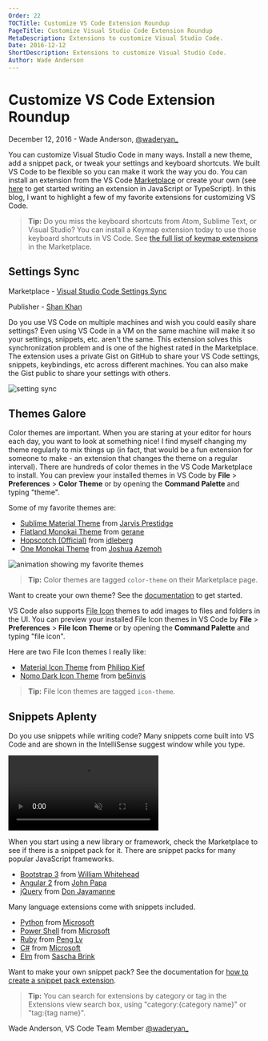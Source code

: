 ```yaml
---
Order: 22
TOCTitle: Customize VS Code Extension Roundup
PageTitle: Customize Visual Studio Code Extension Roundup
MetaDescription: Extensions to customize Visual Studio Code.
Date: 2016-12-12
ShortDescription: Extensions to customize Visual Studio Code.
Author: Wade Anderson
---
```


# Customize VS Code Extension Roundup

December 12, 2016 - Wade Anderson, [@waderyan_](https://twitter.com/waderyan_)

You can customize Visual Studio Code in many ways. Install a new theme, add a snippet pack, or tweak your settings and keyboard shortcuts. We built VS Code to be flexible so you can make it work the way you do. You can install an extension from the VS Code [Marketplace](https://marketplace.visualstudio.com/vscode) or create your own (see [here](https://code.visualstudio.com/docs/extensions/overview) to get started writing an extension in JavaScript or TypeScript). In this blog, I want to highlight a few of my favorite extensions for customizing VS Code.

> **Tip:** Do you miss the keyboard shortcuts from Atom, Sublime Text, or Visual Studio? You can install a Keymap extension today to use those keyboard shortcuts in VS Code. See [the full list of keymap extensions](https://marketplace.visualstudio.com/search?target=vscode&category=Keymaps&sortBy=Downloads) in the Marketplace.

## Settings Sync

Marketplace - [Visual Studio Code Settings Sync](https://marketplace.visualstudio.com/items?itemName=Shan.code-settings-sync)

Publisher - [Shan Khan](https://marketplace.visualstudio.com/search?term=publisher%3A%22Shan%20Khan%22&target=VSCode&sortBy=Relevance)

Do you use VS Code on multiple machines and wish you could easily share settings? Even using VS Code in a VM on the same machine will make it so your settings, snippets, etc. aren't the same. This extension solves this synchronization problem and is one of the highest rated in the Marketplace. The extension uses a private Gist on GitHub to share your VS Code settings, snippets, keybindings, etc across different machines. You can also make the Gist public to share your settings with others.

![setting sync](settings_sync.png)

## Themes Galore

Color themes are important. When you are staring at your editor for hours each day, you want to look at something nice! I find myself changing my theme regularly to mix things up (in fact, that would be a fun extension for someone to make - an extension that changes the theme on a regular interval). There are hundreds of color themes in the VS Code Marketplace to install. You can preview your installed themes in VS Code by **File** > **Preferences** > **Color Theme** or by opening the **Command Palette** and typing "theme".

Some of my favorite themes are:

- [Sublime Material Theme](https://marketplace.visualstudio.com/items?itemName=jprestidge.theme-material-theme) from [Jarvis Prestidge](https://marketplace.visualstudio.com/search?term=publisher%3A%22Jarvis%20Prestidge%22&target=VSCode&sortBy=Relevance)
- [Flatland Monokai Theme](https://marketplace.visualstudio.com/items?itemName=gerane.Theme-FlatlandMonokai) from [gerane](https://marketplace.visualstudio.com/search?term=publisher%3A%22gerane%22&target=VSCode&sortBy=Relevance)
- [Hopscotch (Official)](https://marketplace.visualstudio.com/items?itemName=idleberg.hopscotch) from [idleberg](https://marketplace.visualstudio.com/search?term=publisher%3A%22idleberg%22&target=VSCode&sortBy=Relevance)
- [One Monokai Theme](https://marketplace.visualstudio.com/items?itemName=azemoh.one-monokai) from [Joshua Azemoh](https://marketplace.visualstudio.com/search?term=publisher%3A%22Joshua%20Azemoh%22&target=VSCode&sortBy=Relevance)

![animation showing my favorite themes](theme-preview.gif)

> **Tip:** Color themes are tagged `color-theme` on their Marketplace page.

Want to create your own theme? See the [documentation](https://code.visualstudio.com/docs/extensionAPI/extension-points#_contributesthemes) to get started.

VS Code also supports [File Icon](https://code.visualstudio.com/docs/getstarted/themes#_file-icon-themes) themes to add images to files and folders in the UI. You can preview your installed File Icon themes in VS Code by **File** > **Preferences** > **File Icon Theme** or by opening the **Command Palette** and typing "file icon".

Here are two File Icon themes I really like:

- [Material Icon Theme](https://marketplace.visualstudio.com/items?itemName=PKief.material-icon-theme) from [Philipp Kief](https://marketplace.visualstudio.com/search?term=publisher%3A%22Philipp%20Kief%22&target=VSCode&sortBy=Relevance)
- [Nomo Dark Icon Theme](https://marketplace.visualstudio.com/items?itemName=be5invis.vscode-icontheme-nomo-dark) from [be5invis](https://marketplace.visualstudio.com/search?term=publisher%3A%22be5invis%22&target=VSCode&sortBy=Relevance)

> **Tip:** File Icon themes are tagged `icon-theme`.

## Snippets Aplenty

Do you use snippets while writing code? Many snippets come built into VS Code and are shown in the IntelliSense suggest window while you type.

<video id="snippets-showcase" src="https://az754404.vo.msecnd.net/public/snippets_showcase.mp4" placeholder="/images/userdefinedsnippets_snippets_placeholder.png" autoplay loop controls muted>
    Sorry you're browser doesn't support HTML 5 video.
</video>

When you start using a new library or framework, check the Marketplace to see if there is a snippet pack for it. There are snippet packs for many popular JavaScript frameworks.

- [Bootstrap 3](https://marketplace.visualstudio.com/items?itemName=wcwhitehead.bootstrap-3-snippets) from [William Whitehead](https://marketplace.visualstudio.com/search?term=publisher%3A%22William%20Whitehead%22&target=VSCode&sortBy=Relevance)
- [Angular 2](https://marketplace.visualstudio.com/items?itemName=johnpapa.Angular2) from [John Papa](https://marketplace.visualstudio.com/search?term=publisher%3A%22johnpapa%22&target=VSCode&sortBy=Relevance)
- [jQuery](https://marketplace.visualstudio.com/items?itemName=donjayamanne.jquerysnippets) from [Don Jayamanne](https://marketplace.visualstudio.com/search?term=publisher%3A%22Don%20Jayamanne%22&target=VSCode&sortBy=Relevance)

Many language extensions come with snippets included.

- [Python](https://marketplace.visualstudio.com/items?itemName=ms-python.python) from [Microsoft](https://marketplace.visualstudio.com/search?term=publisher%3A%22Microsoft%22&target=VSCode&sortBy=Relevance)
- [Power Shell](https://marketplace.visualstudio.com/items?itemName=ms-vscode.PowerShell) from [Microsoft](https://marketplace.visualstudio.com/search?term=publisher%3A%22Microsoft%22&target=VSCode&sortBy=Relevance)
- [Ruby](https://marketplace.visualstudio.com/items?itemName=rebornix.Ruby) from [Peng Lv](https://marketplace.visualstudio.com/search?term=publisher%3A%22Peng%20Lv%22&target=VSCode&sortBy=Relevance)
- [C#](https://marketplace.visualstudio.com/items?itemName=ms-dotnettools.csharp) from [Microsoft](https://marketplace.visualstudio.com/search?term=publisher%3A%22Microsoft%22&target=VSCode&sortBy=Relevance)
- [Elm](https://marketplace.visualstudio.com/items?itemName=sbrink.elm) from [Sascha Brink](https://marketplace.visualstudio.com/search?term=publisher%3A%22Sascha%20Brink%22&target=VSCode&sortBy=Relevance)

Want to make your own snippet pack? See the documentation for [how to create a snippet pack extension](https://code.visualstudio.com/docs/extensionAPI/language-support#_source-code-snippets).

> **Tip:** You can search for extensions by category or tag in the Extensions view search box, using "category:{category name}" or "tag:{tag name}".

Wade Anderson, VS Code Team Member
[@waderyan_](https://twitter.com/waderyan_)
